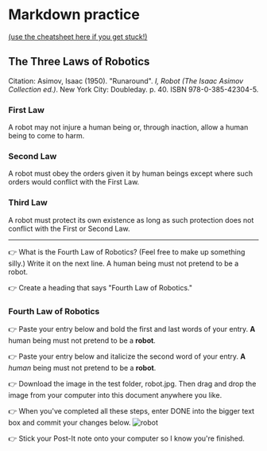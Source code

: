 # Markdown practice 

[(use the cheatsheet here if you get stuck!)](https://www.markdownguide.org/cheat-sheet/)

## The Three Laws of Robotics
Citation: Asimov, Isaac (1950). "Runaround". *I, Robot (The Isaac Asimov Collection ed.)*. New York City: Doubleday. p. 40. ISBN 978-0-385-42304-5.

### First Law
A robot may not injure a human being or, through inaction, allow a human being to come to harm.

### Second Law
A robot must obey the orders given it by human beings except where such orders would conflict with the First Law.

### Third Law
A robot must protect its own existence as long as such protection does not conflict with the First or Second Law.

___

👉 What is the Fourth Law of Robotics? (Feel free to make up something silly.) Write it on the next line.
A human being must not pretend to be a robot. 

👉 Create a heading that says "Fourth Law of Robotics."
### Fourth Law of Robotics

👉 Paste your entry below and bold the first and last words of your entry.
**A** human being must not pretend to be a **robot**. 

👉 Paste your entry below and italicize the second word of your entry.
**A** _human_ being must not pretend to be a **robot**. 

👉 Download the image in the test folder, robot.jpg. Then drag and drop the image from your computer into this document anywhere you like.

👉 When you've completed all these steps, enter DONE into the bigger text box and commit your changes below.
![robot](https://user-images.githubusercontent.com/111811750/189771079-bf94cda5-2f6b-415c-bf26-67047115a708.jpg)

👉 Stick your Post-It note onto your computer so I know you're finished.
